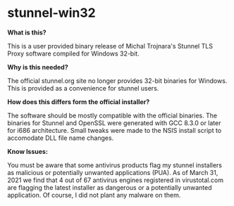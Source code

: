 # stunnel-win32

<b>What is this?</b>

This is a user provided binary release of Michal Trojnara's Stunnel TLS Proxy software compiled for Windows 32-bit.

<b>Why is this needed?</b>

The official stunnel.org site no longer provides 32-bit binaries for Windows. This is provided as a convenience for stunnel users.
 
 <b>How does this differs form the official installer?</b>
 
 The software should be mostly compatible with the official binaries. The binaries for Stunnel and OpenSSL were generated with GCC 8.3.0 or later for i686 architecture. Small tweaks were made to the NSIS install script to accomodate DLL file name changes.

<b>Know Issues:</b>

 You must be aware that some antivirus products flag my stunnel installers as malicious or potentially unwanted applications (PUA). As of March 31, 2021 we find that 4 out of 67 antivirus engines registered in virustotal.com are flagging the latest installer as dangerous or a potentially unwanted application. Of course, I did not plant any malware on them. 
